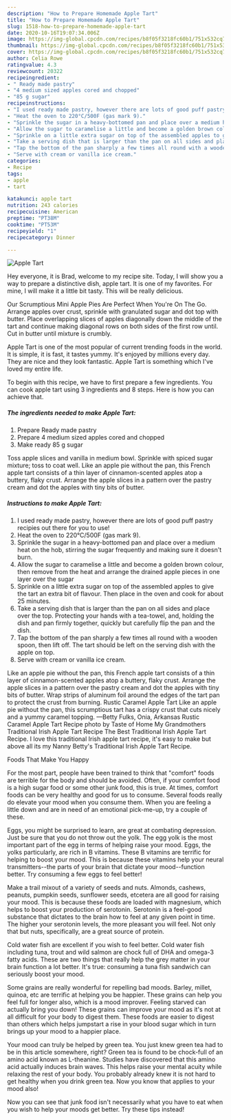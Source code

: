 ```yaml
---
description: "How to Prepare Homemade Apple Tart"
title: "How to Prepare Homemade Apple Tart"
slug: 1518-how-to-prepare-homemade-apple-tart
date: 2020-10-16T19:07:34.006Z
image: https://img-global.cpcdn.com/recipes/b8f05f3218fc60b1/751x532cq70/apple-tart-recipe-main-photo.jpg
thumbnail: https://img-global.cpcdn.com/recipes/b8f05f3218fc60b1/751x532cq70/apple-tart-recipe-main-photo.jpg
cover: https://img-global.cpcdn.com/recipes/b8f05f3218fc60b1/751x532cq70/apple-tart-recipe-main-photo.jpg
author: Celia Rowe
ratingvalue: 4.3
reviewcount: 20322
recipeingredient:
- " Ready made pastry"
- "4 medium sized apples cored and chopped"
- "85 g sugar"
recipeinstructions:
- "I used ready made pastry, however there are lots of good puff pastry recipies out there for you to use!"
- "Heat the oven to 220°C/500F (gas mark 9)."
- "Sprinkle the sugar in a heavy-bottomed pan and place over a medium heat on the hob, stirring the sugar frequently and making sure it doesn&#39;t burn."
- "Allow the sugar to caramelise a little and become a golden brown colour, then remove from the heat and arrange the drained apple pieces in one layer over the sugar"
- "Sprinkle on a little extra sugar on top of the assembled apples to give the tart an extra bit of flavour. Then place in the oven and cook for about 25 minutes."
- "Take a serving dish that is larger than the pan on all sides and place over the top. Protecting your hands with a tea-towel, and, holding the dish and pan firmly together, quickly but carefully flip the pan and the dish."
- "Tap the bottom of the pan sharply a few times all round with a wooden spoon, then lift off. The tart should be left on the serving dish with the apple on top."
- "Serve with cream or vanilla ice cream."
categories:
- Recipe
tags:
- apple
- tart

katakunci: apple tart 
nutrition: 243 calories
recipecuisine: American
preptime: "PT38M"
cooktime: "PT53M"
recipeyield: "1"
recipecategory: Dinner

---
```



![Apple Tart](https://img-global.cpcdn.com/recipes/b8f05f3218fc60b1/751x532cq70/apple-tart-recipe-main-photo.jpg)

Hey everyone, it is Brad, welcome to my recipe site. Today, I will show you a way to prepare a distinctive dish, apple tart. It is one of my favorites. For mine, I will make it a little bit tasty. This will be really delicious.

Our Scrumptious Mini Apple Pies Are Perfect When You&#39;re On The Go. Arrange apples over crust, sprinkle with granulated sugar and dot top with butter. Place overlapping slices of apples diagonally down the middle of the tart and continue making diagonal rows on both sides of the first row until. Cut in butter until mixture is crumbly.

Apple Tart is one of the most popular of current trending foods in the world. It is simple, it is fast, it tastes yummy. It's enjoyed by millions every day. They are nice and they look fantastic. Apple Tart is something which I've loved my entire life.


To begin with this recipe, we have to first prepare a few ingredients. You can cook apple tart using 3 ingredients and 8 steps. Here is how you can achieve that.

<!--inarticleads1-->

##### The ingredients needed to make Apple Tart:

1. Prepare  Ready made pastry
1. Prepare 4 medium sized apples cored and chopped
1. Make ready 85 g sugar


Toss apple slices and vanilla in medium bowl. Sprinkle with spiced sugar mixture; toss to coat well. Like an apple pie without the pan, this French apple tart consists of a thin layer of cinnamon-scented apples atop a buttery, flaky crust. Arrange the apple slices in a pattern over the pastry cream and dot the apples with tiny bits of butter. 

<!--inarticleads2-->

##### Instructions to make Apple Tart:

1. I used ready made pastry, however there are lots of good puff pastry recipies out there for you to use!
1. Heat the oven to 220°C/500F (gas mark 9).
1. Sprinkle the sugar in a heavy-bottomed pan and place over a medium heat on the hob, stirring the sugar frequently and making sure it doesn&#39;t burn.
1. Allow the sugar to caramelise a little and become a golden brown colour, then remove from the heat and arrange the drained apple pieces in one layer over the sugar
1. Sprinkle on a little extra sugar on top of the assembled apples to give the tart an extra bit of flavour. Then place in the oven and cook for about 25 minutes.
1. Take a serving dish that is larger than the pan on all sides and place over the top. Protecting your hands with a tea-towel, and, holding the dish and pan firmly together, quickly but carefully flip the pan and the dish.
1. Tap the bottom of the pan sharply a few times all round with a wooden spoon, then lift off. The tart should be left on the serving dish with the apple on top.
1. Serve with cream or vanilla ice cream.


Like an apple pie without the pan, this French apple tart consists of a thin layer of cinnamon-scented apples atop a buttery, flaky crust. Arrange the apple slices in a pattern over the pastry cream and dot the apples with tiny bits of butter. Wrap strips of aluminum foil around the edges of the tart pan to protect the crust from burning. Rustic Caramel Apple Tart Like an apple pie without the pan, this scrumptious tart has a crispy crust that cuts nicely and a yummy caramel topping. —Betty Fulks, Onia, Arkansas Rustic Caramel Apple Tart Recipe photo by Taste of Home My Grandmothers Traditional Irish Apple Tart Recipe The Best Traditional Irish Apple Tart Recipe. I love this traditional Irish apple tart recipe, it&#39;s easy to make but above all its my Nanny Betty&#39;s Traditional Irish Apple Tart Recipe. 

Foods That Make You Happy


For the most part, people have been trained to think that "comfort" foods are terrible for the body and should be avoided. Often, if your comfort food is a high sugar food or some other junk food, this is true. At times, comfort foods can be very healthy and good for us to consume. Several foods really do elevate your mood when you consume them. When you are feeling a little down and are in need of an emotional pick-me-up, try a couple of these.

Eggs, you might be surprised to learn, are great at combating depression. Just be sure that you do not throw out the yolk. The egg yolk is the most important part of the egg in terms of helping raise your mood. Eggs, the yolks particularly, are rich in B vitamins. These B vitamins are terrific for helping to boost your mood. This is because these vitamins help your neural transmitters--the parts of your brain that dictate your mood--function better. Try consuming a few eggs to feel better!

Make a trail mixout of a variety of seeds and nuts. Almonds, cashews, peanuts, pumpkin seeds, sunflower seeds, etcetera are all good for raising your mood. This is because these foods are loaded with magnesium, which helps to boost your production of serotonin. Serotonin is a feel-good substance that dictates to the brain how to feel at any given point in time. The higher your serotonin levels, the more pleasant you will feel. Not only that but nuts, specifically, are a great source of protein.

Cold water fish are excellent if you wish to feel better. Cold water fish including tuna, trout and wild salmon are chock full of DHA and omega-3 fatty acids. These are two things that really help the grey matter in your brain function a lot better. It's true: consuming a tuna fish sandwich can seriously boost your mood. 

Some grains are really wonderful for repelling bad moods. Barley, millet, quinoa, etc are terrific at helping you be happier. These grains can help you feel full for longer also, which is a mood improver. Feeling starved can actually bring you down! These grains can improve your mood as it's not at all difficult for your body to digest them. These foods are easier to digest than others which helps jumpstart a rise in your blood sugar which in turn brings up your mood to a happier place.

Your mood can truly be helped by green tea. You just knew green tea had to be in this article somewhere, right? Green tea is found to be chock-full of an amino acid known as L-theanine. Studies have discovered that this amino acid actually induces brain waves. This helps raise your mental acuity while relaxing the rest of your body. You probably already knew it is not hard to get healthy when you drink green tea. Now you know that applies to your mood also!

Now you can see that junk food isn't necessarily what you have to eat when you wish to help your moods get better. Try  these tips  instead!

